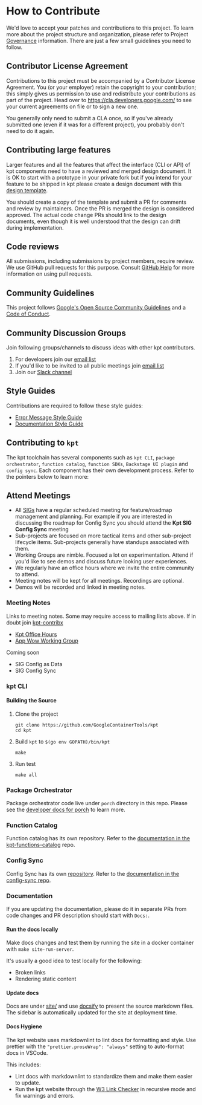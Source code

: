 # How to Contribute

We'd love to accept your patches and contributions to this project. To learn more about the project structure and organization, please refer to Project [Governance](governance.md) information. There are
just a few small guidelines you need to follow.

## Contributor License Agreement

Contributions to this project must be accompanied by a Contributor License
Agreement. You (or your employer) retain the copyright to your contribution;
this simply gives us permission to use and redistribute your contributions as
part of the project. Head over to <https://cla.developers.google.com/> to see
your current agreements on file or to sign a new one.

You generally only need to submit a CLA once, so if you've already submitted one
(even if it was for a different project), you probably don't need to do it
again.

## Contributing large features

Larger features and all the features that affect the interface (CLI or API) of
kpt components need to have a reviewed and merged design document.  It is OK to
start with a prototype in your private fork but if you intend for your feature
to be shipped in kpt please create a design document with this
[design template](/docs/design-docs/00-template.md).

You should create a copy of the template and submit a PR for comments and 
review by maintainers.  Once the PR is merged the design is considered approved.
The actual code change PRs should link to the design documents, even though it
is well understood that the design can drift during implementation.

## Code reviews

All submissions, including submissions by project members, require review. We
use GitHub pull requests for this purpose. Consult [GitHub Help] for more
information on using pull requests.

## Community Guidelines

This project follows [Google's Open Source Community Guidelines] and a [Code of
Conduct].

## Community Discussion Groups

Join following groups/channels to discuss ideas with other kpt contributors.

1. For developers join our [email list](https://groups.google.com/forum/?oldui=1#!forum/kpt-dev)
1. If you'd like to be invited to all public meetings join [email list](https://groups.google.com/forum/?oldui=1#!forum/kpt-contribx)
1. Join our [Slack channel](https://kubernetes.slack.com/channels/kpt)

## Style Guides

Contributions are required to follow these style guides:

- [Error Message Style Guide]
- [Documentation Style Guide]

## Contributing to `kpt`

The kpt toolchain has several components such as `kpt CLI`, `package orchestrator`,
`function catalog`, `function SDKs`, `Backstage UI plugin` and `config sync`. Each
component has their own development process.
Refer to the pointers below to learn more:

## Attend Meetings
* All [SIGs](governance.md) have a regular scheduled meeting for feature/roadmap management and planning. For example if you are interested in discussing the roadmap for Config Sync you should attend the **Kpt SIG Config Sync** meeting
* Sub-projects are focused on more tactical items and other sub-project lifecycle items. Sub-projects generally have standups associated with them.
* Working Groups are nimble. Focused a lot on experimentation. Attend if you'd like to see demos and discuss future looking user experiences.
* We regularly have an office hours where we invite the entire community to attend.
* Meeting notes will be kept for all meetings. Recordings are optional.
* Demos will be recorded and linked in meeting notes.

### Meeting Notes
Links to meeting notes. Some may require access to mailing lists above. If in doubt join [kpt-contribx](https://groups.google.com/forum/?oldui=1#!forum/kpt-contribx)

* [Kpt Office Hours](https://docs.google.com/document/d/1I5CJDk9xkDj1vvvwvZNgvaNusE2TanX0Iiy9G1oitz0/view)
* [App Wow Working Group](https://docs.google.com/document/d/1pHsmYjHr9XMwJ_fdJtPiodd8WSg5ilCLIrP_8KE-yKE/view)

Coming soon
* SIG Config as Data
* SIG Config Sync

### kpt CLI

#### Building the Source

1. Clone the project

   ```shell
   git clone https://github.com/GoogleContainerTools/kpt
   cd kpt
   ```

2. Build `kpt` to `$(go env GOPATH)/bin/kpt`

   ```shell
   make
   ```

3. Run test

   ```shell
   make all
   ```

### Package Orchestrator

Package orchestrator code live under `porch` directory in this repo. Please see the
[developer docs for porch](porch/docs/development.md) to learn more.

### Function Catalog

Function catalog has its own repository. Refer to the
[documentation in the kpt-functions-catalog](https://github.com/GoogleContainerTools/kpt-functions-catalog/blob/master/CONTRIBUTING.md)
repo.

### Config Sync

Config Sync has its own [repository](https://github.com/GoogleContainerTools/kpt-config-sync).
Refer to the [documentation in the config-sync repo](https://github.com/GoogleContainerTools/kpt-config-sync/blob/main/docs/contributing.md).

### Documentation

If you are updating the documentation, please do it in separate PRs from code
changes and PR description should start with `Docs:`.

#### Run the docs locally

Make docs changes and test them by running the site in a docker container with
`make site-run-server`.

It's usually a good idea to test locally for the following:

- Broken links
- Rendering static content

#### Update docs

Docs are under [site/] and use [docsify] to present the source markdown files.
The sidebar is automatically updated for the site at deployment time.

#### Docs Hygiene

The kpt website uses markdownlint to lint docs for formatting and style. Use
prettier with the `"prettier.proseWrap": "always"` setting to auto-format docs
in VSCode.

This includes:

- Lint docs with markdownlint to standardize them and make them easier to
  update.
- Run the kpt website through the [W3 Link Checker] in recursive mode and fix
  warnings and errors.

[error message style guide]: docs/style-guides/errors.md
[documentation style guide]: docs/style-guides/docs.md
[github help]: https://help.github.com/articles/about-pull-requests/
[google's open source community guidelines]:
  https://opensource.google.com/conduct/
[code of conduct]: CODE_OF_CONDUCT.md
[docsify]: https://docsify.js.org/
[site/]: site/
[w3 link checker]: https://validator.w3.org/checklink/
